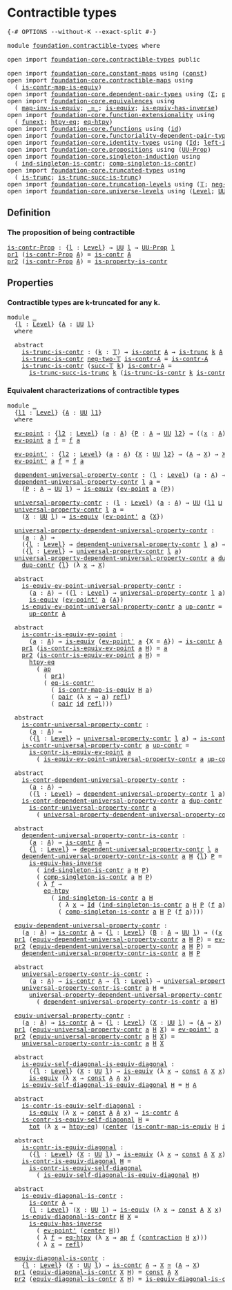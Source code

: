 # Contractible types

<pre class="Agda"><a id="31" class="Symbol">{-#</a> <a id="35" class="Keyword">OPTIONS</a> <a id="43" class="Pragma">--without-K</a> <a id="55" class="Pragma">--exact-split</a> <a id="69" class="Symbol">#-}</a>

<a id="74" class="Keyword">module</a> <a id="81" href="foundation.contractible-types.html" class="Module">foundation.contractible-types</a> <a id="111" class="Keyword">where</a>

<a id="118" class="Keyword">open</a> <a id="123" class="Keyword">import</a> <a id="130" href="foundation-core.contractible-types.html" class="Module">foundation-core.contractible-types</a> <a id="165" class="Keyword">public</a>

<a id="173" class="Keyword">open</a> <a id="178" class="Keyword">import</a> <a id="185" href="foundation-core.constant-maps.html" class="Module">foundation-core.constant-maps</a> <a id="215" class="Keyword">using</a> <a id="221" class="Symbol">(</a><a id="222" href="foundation-core.constant-maps.html#203" class="Function">const</a><a id="227" class="Symbol">)</a>
<a id="229" class="Keyword">open</a> <a id="234" class="Keyword">import</a> <a id="241" href="foundation-core.contractible-maps.html" class="Module">foundation-core.contractible-maps</a> <a id="275" class="Keyword">using</a>
  <a id="283" class="Symbol">(</a> <a id="285" href="foundation-core.contractible-maps.html#3850" class="Function">is-contr-map-is-equiv</a><a id="306" class="Symbol">)</a>
<a id="308" class="Keyword">open</a> <a id="313" class="Keyword">import</a> <a id="320" href="foundation-core.dependent-pair-types.html" class="Module">foundation-core.dependent-pair-types</a> <a id="357" class="Keyword">using</a> <a id="363" class="Symbol">(</a><a id="364" href="foundation-core.dependent-pair-types.html#502" class="Record">Σ</a><a id="365" class="Symbol">;</a> <a id="367" href="foundation-core.dependent-pair-types.html#575" class="InductiveConstructor">pair</a><a id="371" class="Symbol">;</a> <a id="373" href="foundation-core.dependent-pair-types.html#592" class="Field">pr1</a><a id="376" class="Symbol">;</a> <a id="378" href="foundation-core.dependent-pair-types.html#604" class="Field">pr2</a><a id="381" class="Symbol">)</a>
<a id="383" class="Keyword">open</a> <a id="388" class="Keyword">import</a> <a id="395" href="foundation-core.equivalences.html" class="Module">foundation-core.equivalences</a> <a id="424" class="Keyword">using</a>
  <a id="432" class="Symbol">(</a> <a id="434" href="foundation-core.equivalences.html#4173" class="Function">map-inv-is-equiv</a><a id="450" class="Symbol">;</a> <a id="452" href="foundation-core.equivalences.html#1607" class="Function Operator">_≃_</a><a id="455" class="Symbol">;</a> <a id="457" href="foundation-core.equivalences.html#1542" class="Function">is-equiv</a><a id="465" class="Symbol">;</a> <a id="467" href="foundation-core.equivalences.html#2999" class="Function">is-equiv-has-inverse</a><a id="487" class="Symbol">)</a>
<a id="489" class="Keyword">open</a> <a id="494" class="Keyword">import</a> <a id="501" href="foundation-core.function-extensionality.html" class="Module">foundation-core.function-extensionality</a> <a id="541" class="Keyword">using</a>
  <a id="549" class="Symbol">(</a> <a id="551" href="foundation-core.function-extensionality.html#1258" class="Postulate">funext</a><a id="557" class="Symbol">;</a> <a id="559" href="foundation-core.function-extensionality.html#964" class="Function">htpy-eq</a><a id="566" class="Symbol">;</a> <a id="568" href="foundation-core.function-extensionality.html#1464" class="Function">eq-htpy</a><a id="575" class="Symbol">)</a>
<a id="577" class="Keyword">open</a> <a id="582" class="Keyword">import</a> <a id="589" href="foundation-core.functions.html" class="Module">foundation-core.functions</a> <a id="615" class="Keyword">using</a> <a id="621" class="Symbol">(</a><a id="622" href="foundation-core.functions.html#309" class="Function">id</a><a id="624" class="Symbol">)</a>
<a id="626" class="Keyword">open</a> <a id="631" class="Keyword">import</a> <a id="638" href="foundation-core.functoriality-dependent-pair-types.html" class="Module">foundation-core.functoriality-dependent-pair-types</a> <a id="689" class="Keyword">using</a> <a id="695" class="Symbol">(</a><a id="696" href="foundation-core.functoriality-dependent-pair-types.html#1881" class="Function">tot</a><a id="699" class="Symbol">)</a>
<a id="701" class="Keyword">open</a> <a id="706" class="Keyword">import</a> <a id="713" href="foundation-core.identity-types.html" class="Module">foundation-core.identity-types</a> <a id="744" class="Keyword">using</a> <a id="750" class="Symbol">(</a><a id="751" href="foundation-core.identity-types.html#641" class="Datatype">Id</a><a id="753" class="Symbol">;</a> <a id="755" href="foundation-core.identity-types.html#1995" class="Function">left-inv</a><a id="763" class="Symbol">;</a> <a id="765" href="foundation-core.identity-types.html#694" class="InductiveConstructor">refl</a><a id="769" class="Symbol">;</a> <a id="771" href="foundation-core.identity-types.html#2853" class="Function">ap</a><a id="773" class="Symbol">)</a>
<a id="775" class="Keyword">open</a> <a id="780" class="Keyword">import</a> <a id="787" href="foundation-core.propositions.html" class="Module">foundation-core.propositions</a> <a id="816" class="Keyword">using</a> <a id="822" class="Symbol">(</a><a id="823" href="foundation-core.propositions.html#1380" class="Function">UU-Prop</a><a id="830" class="Symbol">)</a>
<a id="832" class="Keyword">open</a> <a id="837" class="Keyword">import</a> <a id="844" href="foundation-core.singleton-induction.html" class="Module">foundation-core.singleton-induction</a> <a id="880" class="Keyword">using</a>
  <a id="888" class="Symbol">(</a> <a id="890" href="foundation-core.singleton-induction.html#1505" class="Function">ind-singleton-is-contr</a><a id="912" class="Symbol">;</a> <a id="914" href="foundation-core.singleton-induction.html#1760" class="Function">comp-singleton-is-contr</a><a id="937" class="Symbol">)</a>
<a id="939" class="Keyword">open</a> <a id="944" class="Keyword">import</a> <a id="951" href="foundation-core.truncated-types.html" class="Module">foundation-core.truncated-types</a> <a id="983" class="Keyword">using</a>
  <a id="991" class="Symbol">(</a> <a id="993" href="foundation-core.truncated-types.html#1727" class="Function">is-trunc</a><a id="1001" class="Symbol">;</a> <a id="1003" href="foundation-core.truncated-types.html#2375" class="Function">is-trunc-succ-is-trunc</a><a id="1025" class="Symbol">)</a>
<a id="1027" class="Keyword">open</a> <a id="1032" class="Keyword">import</a> <a id="1039" href="foundation-core.truncation-levels.html" class="Module">foundation-core.truncation-levels</a> <a id="1073" class="Keyword">using</a> <a id="1079" class="Symbol">(</a><a id="1080" href="foundation-core.truncation-levels.html#382" class="Datatype">𝕋</a><a id="1081" class="Symbol">;</a> <a id="1083" href="foundation-core.truncation-levels.html#403" class="InductiveConstructor">neg-two-𝕋</a><a id="1092" class="Symbol">;</a> <a id="1094" href="foundation-core.truncation-levels.html#419" class="InductiveConstructor">succ-𝕋</a><a id="1100" class="Symbol">)</a>
<a id="1102" class="Keyword">open</a> <a id="1107" class="Keyword">import</a> <a id="1114" href="foundation-core.universe-levels.html" class="Module">foundation-core.universe-levels</a> <a id="1146" class="Keyword">using</a> <a id="1152" class="Symbol">(</a><a id="1153" href="Agda.Primitive.html#597" class="Postulate">Level</a><a id="1158" class="Symbol">;</a> <a id="1160" href="foundation-core.universe-levels.html#222" class="Primitive">UU</a><a id="1162" class="Symbol">;</a> <a id="1164" href="Agda.Primitive.html#810" class="Primitive Operator">_⊔_</a><a id="1167" class="Symbol">;</a> <a id="1169" href="Agda.Primitive.html#780" class="Primitive">lsuc</a><a id="1173" class="Symbol">)</a>
</pre>
## Definition

### The proposition of being contractible

<pre class="Agda"><a id="is-contr-Prop"></a><a id="1246" href="foundation.contractible-types.html#1246" class="Function">is-contr-Prop</a> <a id="1260" class="Symbol">:</a> <a id="1262" class="Symbol">{</a><a id="1263" href="foundation.contractible-types.html#1263" class="Bound">l</a> <a id="1265" class="Symbol">:</a> <a id="1267" href="Agda.Primitive.html#597" class="Postulate">Level</a><a id="1272" class="Symbol">}</a> <a id="1274" class="Symbol">→</a> <a id="1276" href="foundation-core.universe-levels.html#222" class="Primitive">UU</a> <a id="1279" href="foundation.contractible-types.html#1263" class="Bound">l</a> <a id="1281" class="Symbol">→</a> <a id="1283" href="foundation-core.propositions.html#1380" class="Function">UU-Prop</a> <a id="1291" href="foundation.contractible-types.html#1263" class="Bound">l</a>
<a id="1293" href="foundation-core.dependent-pair-types.html#592" class="Field">pr1</a> <a id="1297" class="Symbol">(</a><a id="1298" href="foundation.contractible-types.html#1246" class="Function">is-contr-Prop</a> <a id="1312" href="foundation.contractible-types.html#1312" class="Bound">A</a><a id="1313" class="Symbol">)</a> <a id="1315" class="Symbol">=</a> <a id="1317" href="foundation-core.contractible-types.html#992" class="Function">is-contr</a> <a id="1326" href="foundation.contractible-types.html#1312" class="Bound">A</a>
<a id="1328" href="foundation-core.dependent-pair-types.html#604" class="Field">pr2</a> <a id="1332" class="Symbol">(</a><a id="1333" href="foundation.contractible-types.html#1246" class="Function">is-contr-Prop</a> <a id="1347" href="foundation.contractible-types.html#1347" class="Bound">A</a><a id="1348" class="Symbol">)</a> <a id="1350" class="Symbol">=</a> <a id="1352" href="foundation-core.contractible-types.html#8202" class="Function">is-property-is-contr</a>
</pre>
## Properties

### Contractible types are k-truncated for any k.

<pre class="Agda"><a id="1452" class="Keyword">module</a> <a id="1459" href="foundation.contractible-types.html#1459" class="Module">_</a>
  <a id="1463" class="Symbol">{</a><a id="1464" href="foundation.contractible-types.html#1464" class="Bound">l</a> <a id="1466" class="Symbol">:</a> <a id="1468" href="Agda.Primitive.html#597" class="Postulate">Level</a><a id="1473" class="Symbol">}</a> <a id="1475" class="Symbol">{</a><a id="1476" href="foundation.contractible-types.html#1476" class="Bound">A</a> <a id="1478" class="Symbol">:</a> <a id="1480" href="foundation-core.universe-levels.html#222" class="Primitive">UU</a> <a id="1483" href="foundation.contractible-types.html#1464" class="Bound">l</a><a id="1484" class="Symbol">}</a>
  <a id="1488" class="Keyword">where</a>
  
  <a id="1499" class="Keyword">abstract</a>
    <a id="1512" href="foundation.contractible-types.html#1512" class="Function">is-trunc-is-contr</a> <a id="1530" class="Symbol">:</a> <a id="1532" class="Symbol">(</a><a id="1533" href="foundation.contractible-types.html#1533" class="Bound">k</a> <a id="1535" class="Symbol">:</a> <a id="1537" href="foundation-core.truncation-levels.html#382" class="Datatype">𝕋</a><a id="1538" class="Symbol">)</a> <a id="1540" class="Symbol">→</a> <a id="1542" href="foundation-core.contractible-types.html#992" class="Function">is-contr</a> <a id="1551" href="foundation.contractible-types.html#1476" class="Bound">A</a> <a id="1553" class="Symbol">→</a> <a id="1555" href="foundation-core.truncated-types.html#1727" class="Function">is-trunc</a> <a id="1564" href="foundation.contractible-types.html#1533" class="Bound">k</a> <a id="1566" href="foundation.contractible-types.html#1476" class="Bound">A</a>
    <a id="1572" href="foundation.contractible-types.html#1512" class="Function">is-trunc-is-contr</a> <a id="1590" href="foundation-core.truncation-levels.html#403" class="InductiveConstructor">neg-two-𝕋</a> <a id="1600" href="foundation.contractible-types.html#1600" class="Bound">is-contr-A</a> <a id="1611" class="Symbol">=</a> <a id="1613" href="foundation.contractible-types.html#1600" class="Bound">is-contr-A</a>
    <a id="1628" href="foundation.contractible-types.html#1512" class="Function">is-trunc-is-contr</a> <a id="1646" class="Symbol">(</a><a id="1647" href="foundation-core.truncation-levels.html#419" class="InductiveConstructor">succ-𝕋</a> <a id="1654" href="foundation.contractible-types.html#1654" class="Bound">k</a><a id="1655" class="Symbol">)</a> <a id="1657" href="foundation.contractible-types.html#1657" class="Bound">is-contr-A</a> <a id="1668" class="Symbol">=</a>
      <a id="1676" href="foundation-core.truncated-types.html#2375" class="Function">is-trunc-succ-is-trunc</a> <a id="1699" href="foundation.contractible-types.html#1654" class="Bound">k</a> <a id="1701" class="Symbol">(</a><a id="1702" href="foundation.contractible-types.html#1512" class="Function">is-trunc-is-contr</a> <a id="1720" href="foundation.contractible-types.html#1654" class="Bound">k</a> <a id="1722" href="foundation.contractible-types.html#1657" class="Bound">is-contr-A</a><a id="1732" class="Symbol">)</a>
</pre>
### Equivalent characterizations of contractible types

<pre class="Agda"><a id="1803" class="Keyword">module</a> <a id="1810" href="foundation.contractible-types.html#1810" class="Module">_</a>
  <a id="1814" class="Symbol">{</a><a id="1815" href="foundation.contractible-types.html#1815" class="Bound">l1</a> <a id="1818" class="Symbol">:</a> <a id="1820" href="Agda.Primitive.html#597" class="Postulate">Level</a><a id="1825" class="Symbol">}</a> <a id="1827" class="Symbol">{</a><a id="1828" href="foundation.contractible-types.html#1828" class="Bound">A</a> <a id="1830" class="Symbol">:</a> <a id="1832" href="foundation-core.universe-levels.html#222" class="Primitive">UU</a> <a id="1835" href="foundation.contractible-types.html#1815" class="Bound">l1</a><a id="1837" class="Symbol">}</a>
  <a id="1841" class="Keyword">where</a>

  <a id="1850" href="foundation.contractible-types.html#1850" class="Function">ev-point</a> <a id="1859" class="Symbol">:</a> <a id="1861" class="Symbol">{</a><a id="1862" href="foundation.contractible-types.html#1862" class="Bound">l2</a> <a id="1865" class="Symbol">:</a> <a id="1867" href="Agda.Primitive.html#597" class="Postulate">Level</a><a id="1872" class="Symbol">}</a> <a id="1874" class="Symbol">(</a><a id="1875" href="foundation.contractible-types.html#1875" class="Bound">a</a> <a id="1877" class="Symbol">:</a> <a id="1879" href="foundation.contractible-types.html#1828" class="Bound">A</a><a id="1880" class="Symbol">)</a> <a id="1882" class="Symbol">{</a><a id="1883" href="foundation.contractible-types.html#1883" class="Bound">P</a> <a id="1885" class="Symbol">:</a> <a id="1887" href="foundation.contractible-types.html#1828" class="Bound">A</a> <a id="1889" class="Symbol">→</a> <a id="1891" href="foundation-core.universe-levels.html#222" class="Primitive">UU</a> <a id="1894" href="foundation.contractible-types.html#1862" class="Bound">l2</a><a id="1896" class="Symbol">}</a> <a id="1898" class="Symbol">→</a> <a id="1900" class="Symbol">((</a><a id="1902" href="foundation.contractible-types.html#1902" class="Bound">x</a> <a id="1904" class="Symbol">:</a> <a id="1906" href="foundation.contractible-types.html#1828" class="Bound">A</a><a id="1907" class="Symbol">)</a> <a id="1909" class="Symbol">→</a> <a id="1911" href="foundation.contractible-types.html#1883" class="Bound">P</a> <a id="1913" href="foundation.contractible-types.html#1902" class="Bound">x</a><a id="1914" class="Symbol">)</a> <a id="1916" class="Symbol">→</a> <a id="1918" href="foundation.contractible-types.html#1883" class="Bound">P</a> <a id="1920" href="foundation.contractible-types.html#1875" class="Bound">a</a>
  <a id="1924" href="foundation.contractible-types.html#1850" class="Function">ev-point</a> <a id="1933" href="foundation.contractible-types.html#1933" class="Bound">a</a> <a id="1935" href="foundation.contractible-types.html#1935" class="Bound">f</a> <a id="1937" class="Symbol">=</a> <a id="1939" href="foundation.contractible-types.html#1935" class="Bound">f</a> <a id="1941" href="foundation.contractible-types.html#1933" class="Bound">a</a>

  <a id="1946" href="foundation.contractible-types.html#1946" class="Function">ev-point&#39;</a> <a id="1956" class="Symbol">:</a> <a id="1958" class="Symbol">{</a><a id="1959" href="foundation.contractible-types.html#1959" class="Bound">l2</a> <a id="1962" class="Symbol">:</a> <a id="1964" href="Agda.Primitive.html#597" class="Postulate">Level</a><a id="1969" class="Symbol">}</a> <a id="1971" class="Symbol">(</a><a id="1972" href="foundation.contractible-types.html#1972" class="Bound">a</a> <a id="1974" class="Symbol">:</a> <a id="1976" href="foundation.contractible-types.html#1828" class="Bound">A</a><a id="1977" class="Symbol">)</a> <a id="1979" class="Symbol">{</a><a id="1980" href="foundation.contractible-types.html#1980" class="Bound">X</a> <a id="1982" class="Symbol">:</a> <a id="1984" href="foundation-core.universe-levels.html#222" class="Primitive">UU</a> <a id="1987" href="foundation.contractible-types.html#1959" class="Bound">l2</a><a id="1989" class="Symbol">}</a> <a id="1991" class="Symbol">→</a> <a id="1993" class="Symbol">(</a><a id="1994" href="foundation.contractible-types.html#1828" class="Bound">A</a> <a id="1996" class="Symbol">→</a> <a id="1998" href="foundation.contractible-types.html#1980" class="Bound">X</a><a id="1999" class="Symbol">)</a> <a id="2001" class="Symbol">→</a> <a id="2003" href="foundation.contractible-types.html#1980" class="Bound">X</a>
  <a id="2007" href="foundation.contractible-types.html#1946" class="Function">ev-point&#39;</a> <a id="2017" href="foundation.contractible-types.html#2017" class="Bound">a</a> <a id="2019" href="foundation.contractible-types.html#2019" class="Bound">f</a> <a id="2021" class="Symbol">=</a> <a id="2023" href="foundation.contractible-types.html#2019" class="Bound">f</a> <a id="2025" href="foundation.contractible-types.html#2017" class="Bound">a</a>

  <a id="2030" href="foundation.contractible-types.html#2030" class="Function">dependent-universal-property-contr</a> <a id="2065" class="Symbol">:</a> <a id="2067" class="Symbol">(</a><a id="2068" href="foundation.contractible-types.html#2068" class="Bound">l</a> <a id="2070" class="Symbol">:</a> <a id="2072" href="Agda.Primitive.html#597" class="Postulate">Level</a><a id="2077" class="Symbol">)</a> <a id="2079" class="Symbol">(</a><a id="2080" href="foundation.contractible-types.html#2080" class="Bound">a</a> <a id="2082" class="Symbol">:</a> <a id="2084" href="foundation.contractible-types.html#1828" class="Bound">A</a><a id="2085" class="Symbol">)</a> <a id="2087" class="Symbol">→</a> <a id="2089" href="foundation-core.universe-levels.html#222" class="Primitive">UU</a> <a id="2092" class="Symbol">(</a><a id="2093" href="foundation.contractible-types.html#1815" class="Bound">l1</a> <a id="2096" href="Agda.Primitive.html#810" class="Primitive Operator">⊔</a> <a id="2098" href="Agda.Primitive.html#780" class="Primitive">lsuc</a> <a id="2103" href="foundation.contractible-types.html#2068" class="Bound">l</a><a id="2104" class="Symbol">)</a>
  <a id="2108" href="foundation.contractible-types.html#2030" class="Function">dependent-universal-property-contr</a> <a id="2143" href="foundation.contractible-types.html#2143" class="Bound">l</a> <a id="2145" href="foundation.contractible-types.html#2145" class="Bound">a</a> <a id="2147" class="Symbol">=</a>
    <a id="2153" class="Symbol">(</a><a id="2154" href="foundation.contractible-types.html#2154" class="Bound">P</a> <a id="2156" class="Symbol">:</a> <a id="2158" href="foundation.contractible-types.html#1828" class="Bound">A</a> <a id="2160" class="Symbol">→</a> <a id="2162" href="foundation-core.universe-levels.html#222" class="Primitive">UU</a> <a id="2165" href="foundation.contractible-types.html#2143" class="Bound">l</a><a id="2166" class="Symbol">)</a> <a id="2168" class="Symbol">→</a> <a id="2170" href="foundation-core.equivalences.html#1542" class="Function">is-equiv</a> <a id="2179" class="Symbol">(</a><a id="2180" href="foundation.contractible-types.html#1850" class="Function">ev-point</a> <a id="2189" href="foundation.contractible-types.html#2145" class="Bound">a</a> <a id="2191" class="Symbol">{</a><a id="2192" href="foundation.contractible-types.html#2154" class="Bound">P</a><a id="2193" class="Symbol">})</a>

  <a id="2199" href="foundation.contractible-types.html#2199" class="Function">universal-property-contr</a> <a id="2224" class="Symbol">:</a> <a id="2226" class="Symbol">(</a><a id="2227" href="foundation.contractible-types.html#2227" class="Bound">l</a> <a id="2229" class="Symbol">:</a> <a id="2231" href="Agda.Primitive.html#597" class="Postulate">Level</a><a id="2236" class="Symbol">)</a> <a id="2238" class="Symbol">(</a><a id="2239" href="foundation.contractible-types.html#2239" class="Bound">a</a> <a id="2241" class="Symbol">:</a> <a id="2243" href="foundation.contractible-types.html#1828" class="Bound">A</a><a id="2244" class="Symbol">)</a> <a id="2246" class="Symbol">→</a> <a id="2248" href="foundation-core.universe-levels.html#222" class="Primitive">UU</a> <a id="2251" class="Symbol">(</a><a id="2252" href="foundation.contractible-types.html#1815" class="Bound">l1</a> <a id="2255" href="Agda.Primitive.html#810" class="Primitive Operator">⊔</a> <a id="2257" href="Agda.Primitive.html#780" class="Primitive">lsuc</a> <a id="2262" href="foundation.contractible-types.html#2227" class="Bound">l</a><a id="2263" class="Symbol">)</a>
  <a id="2267" href="foundation.contractible-types.html#2199" class="Function">universal-property-contr</a> <a id="2292" href="foundation.contractible-types.html#2292" class="Bound">l</a> <a id="2294" href="foundation.contractible-types.html#2294" class="Bound">a</a> <a id="2296" class="Symbol">=</a>
    <a id="2302" class="Symbol">(</a><a id="2303" href="foundation.contractible-types.html#2303" class="Bound">X</a> <a id="2305" class="Symbol">:</a> <a id="2307" href="foundation-core.universe-levels.html#222" class="Primitive">UU</a> <a id="2310" href="foundation.contractible-types.html#2292" class="Bound">l</a><a id="2311" class="Symbol">)</a> <a id="2313" class="Symbol">→</a> <a id="2315" href="foundation-core.equivalences.html#1542" class="Function">is-equiv</a> <a id="2324" class="Symbol">(</a><a id="2325" href="foundation.contractible-types.html#1946" class="Function">ev-point&#39;</a> <a id="2335" href="foundation.contractible-types.html#2294" class="Bound">a</a> <a id="2337" class="Symbol">{</a><a id="2338" href="foundation.contractible-types.html#2303" class="Bound">X</a><a id="2339" class="Symbol">})</a>

  <a id="2345" href="foundation.contractible-types.html#2345" class="Function">universal-property-dependent-universal-property-contr</a> <a id="2399" class="Symbol">:</a>
    <a id="2405" class="Symbol">(</a><a id="2406" href="foundation.contractible-types.html#2406" class="Bound">a</a> <a id="2408" class="Symbol">:</a> <a id="2410" href="foundation.contractible-types.html#1828" class="Bound">A</a><a id="2411" class="Symbol">)</a> <a id="2413" class="Symbol">→</a>
    <a id="2419" class="Symbol">({</a><a id="2421" href="foundation.contractible-types.html#2421" class="Bound">l</a> <a id="2423" class="Symbol">:</a> <a id="2425" href="Agda.Primitive.html#597" class="Postulate">Level</a><a id="2430" class="Symbol">}</a> <a id="2432" class="Symbol">→</a> <a id="2434" href="foundation.contractible-types.html#2030" class="Function">dependent-universal-property-contr</a> <a id="2469" href="foundation.contractible-types.html#2421" class="Bound">l</a> <a id="2471" href="foundation.contractible-types.html#2406" class="Bound">a</a><a id="2472" class="Symbol">)</a> <a id="2474" class="Symbol">→</a>
    <a id="2480" class="Symbol">({</a><a id="2482" href="foundation.contractible-types.html#2482" class="Bound">l</a> <a id="2484" class="Symbol">:</a> <a id="2486" href="Agda.Primitive.html#597" class="Postulate">Level</a><a id="2491" class="Symbol">}</a> <a id="2493" class="Symbol">→</a> <a id="2495" href="foundation.contractible-types.html#2199" class="Function">universal-property-contr</a> <a id="2520" href="foundation.contractible-types.html#2482" class="Bound">l</a> <a id="2522" href="foundation.contractible-types.html#2406" class="Bound">a</a><a id="2523" class="Symbol">)</a>
  <a id="2527" href="foundation.contractible-types.html#2345" class="Function">universal-property-dependent-universal-property-contr</a> <a id="2581" href="foundation.contractible-types.html#2581" class="Bound">a</a> <a id="2583" href="foundation.contractible-types.html#2583" class="Bound">dup-contr</a> <a id="2593" class="Symbol">{</a><a id="2594" href="foundation.contractible-types.html#2594" class="Bound">l</a><a id="2595" class="Symbol">}</a> <a id="2597" href="foundation.contractible-types.html#2597" class="Bound">X</a> <a id="2599" class="Symbol">=</a>
    <a id="2605" href="foundation.contractible-types.html#2583" class="Bound">dup-contr</a> <a id="2615" class="Symbol">{</a><a id="2616" href="foundation.contractible-types.html#2594" class="Bound">l</a><a id="2617" class="Symbol">}</a> <a id="2619" class="Symbol">(λ</a> <a id="2622" href="foundation.contractible-types.html#2622" class="Bound">x</a> <a id="2624" class="Symbol">→</a> <a id="2626" href="foundation.contractible-types.html#2597" class="Bound">X</a><a id="2627" class="Symbol">)</a>

  <a id="2632" class="Keyword">abstract</a>
    <a id="2645" href="foundation.contractible-types.html#2645" class="Function">is-equiv-ev-point-universal-property-contr</a> <a id="2688" class="Symbol">:</a>
      <a id="2696" class="Symbol">(</a><a id="2697" href="foundation.contractible-types.html#2697" class="Bound">a</a> <a id="2699" class="Symbol">:</a> <a id="2701" href="foundation.contractible-types.html#1828" class="Bound">A</a><a id="2702" class="Symbol">)</a> <a id="2704" class="Symbol">→</a> <a id="2706" class="Symbol">({</a><a id="2708" href="foundation.contractible-types.html#2708" class="Bound">l</a> <a id="2710" class="Symbol">:</a> <a id="2712" href="Agda.Primitive.html#597" class="Postulate">Level</a><a id="2717" class="Symbol">}</a> <a id="2719" class="Symbol">→</a> <a id="2721" href="foundation.contractible-types.html#2199" class="Function">universal-property-contr</a> <a id="2746" href="foundation.contractible-types.html#2708" class="Bound">l</a> <a id="2748" href="foundation.contractible-types.html#2697" class="Bound">a</a><a id="2749" class="Symbol">)</a> <a id="2751" class="Symbol">→</a>
      <a id="2759" href="foundation-core.equivalences.html#1542" class="Function">is-equiv</a> <a id="2768" class="Symbol">(</a><a id="2769" href="foundation.contractible-types.html#1946" class="Function">ev-point&#39;</a> <a id="2779" href="foundation.contractible-types.html#2697" class="Bound">a</a> <a id="2781" class="Symbol">{</a><a id="2782" href="foundation.contractible-types.html#1828" class="Bound">A</a><a id="2783" class="Symbol">})</a>
    <a id="2790" href="foundation.contractible-types.html#2645" class="Function">is-equiv-ev-point-universal-property-contr</a> <a id="2833" href="foundation.contractible-types.html#2833" class="Bound">a</a> <a id="2835" href="foundation.contractible-types.html#2835" class="Bound">up-contr</a> <a id="2844" class="Symbol">=</a>
      <a id="2852" href="foundation.contractible-types.html#2835" class="Bound">up-contr</a> <a id="2861" href="foundation.contractible-types.html#1828" class="Bound">A</a>

  <a id="2866" class="Keyword">abstract</a>
    <a id="2879" href="foundation.contractible-types.html#2879" class="Function">is-contr-is-equiv-ev-point</a> <a id="2906" class="Symbol">:</a>
      <a id="2914" class="Symbol">(</a><a id="2915" href="foundation.contractible-types.html#2915" class="Bound">a</a> <a id="2917" class="Symbol">:</a> <a id="2919" href="foundation.contractible-types.html#1828" class="Bound">A</a><a id="2920" class="Symbol">)</a> <a id="2922" class="Symbol">→</a> <a id="2924" href="foundation-core.equivalences.html#1542" class="Function">is-equiv</a> <a id="2933" class="Symbol">(</a><a id="2934" href="foundation.contractible-types.html#1946" class="Function">ev-point&#39;</a> <a id="2944" href="foundation.contractible-types.html#2915" class="Bound">a</a> <a id="2946" class="Symbol">{</a><a id="2947" class="Argument">X</a> <a id="2949" class="Symbol">=</a> <a id="2951" href="foundation.contractible-types.html#1828" class="Bound">A</a><a id="2952" class="Symbol">})</a> <a id="2955" class="Symbol">→</a> <a id="2957" href="foundation-core.contractible-types.html#992" class="Function">is-contr</a> <a id="2966" href="foundation.contractible-types.html#1828" class="Bound">A</a>
    <a id="2972" href="foundation-core.dependent-pair-types.html#592" class="Field">pr1</a> <a id="2976" class="Symbol">(</a><a id="2977" href="foundation.contractible-types.html#2879" class="Function">is-contr-is-equiv-ev-point</a> <a id="3004" href="foundation.contractible-types.html#3004" class="Bound">a</a> <a id="3006" href="foundation.contractible-types.html#3006" class="Bound">H</a><a id="3007" class="Symbol">)</a> <a id="3009" class="Symbol">=</a> <a id="3011" href="foundation.contractible-types.html#3004" class="Bound">a</a>
    <a id="3017" href="foundation-core.dependent-pair-types.html#604" class="Field">pr2</a> <a id="3021" class="Symbol">(</a><a id="3022" href="foundation.contractible-types.html#2879" class="Function">is-contr-is-equiv-ev-point</a> <a id="3049" href="foundation.contractible-types.html#3049" class="Bound">a</a> <a id="3051" href="foundation.contractible-types.html#3051" class="Bound">H</a><a id="3052" class="Symbol">)</a> <a id="3054" class="Symbol">=</a>
      <a id="3062" href="foundation-core.function-extensionality.html#964" class="Function">htpy-eq</a>
        <a id="3078" class="Symbol">(</a> <a id="3080" href="foundation-core.identity-types.html#2853" class="Function">ap</a>
          <a id="3093" class="Symbol">(</a> <a id="3095" href="foundation-core.dependent-pair-types.html#592" class="Field">pr1</a><a id="3098" class="Symbol">)</a>
          <a id="3110" class="Symbol">(</a> <a id="3112" href="foundation-core.contractible-types.html#1174" class="Function">eq-is-contr&#39;</a>
            <a id="3137" class="Symbol">(</a> <a id="3139" href="foundation-core.contractible-maps.html#3850" class="Function">is-contr-map-is-equiv</a> <a id="3161" href="foundation.contractible-types.html#3051" class="Bound">H</a> <a id="3163" href="foundation.contractible-types.html#3049" class="Bound">a</a><a id="3164" class="Symbol">)</a>
            <a id="3178" class="Symbol">(</a> <a id="3180" href="foundation-core.dependent-pair-types.html#575" class="InductiveConstructor">pair</a> <a id="3185" class="Symbol">(λ</a> <a id="3188" href="foundation.contractible-types.html#3188" class="Bound">x</a> <a id="3190" class="Symbol">→</a> <a id="3192" href="foundation.contractible-types.html#3049" class="Bound">a</a><a id="3193" class="Symbol">)</a> <a id="3195" href="foundation-core.identity-types.html#694" class="InductiveConstructor">refl</a><a id="3199" class="Symbol">)</a>
            <a id="3213" class="Symbol">(</a> <a id="3215" href="foundation-core.dependent-pair-types.html#575" class="InductiveConstructor">pair</a> <a id="3220" href="foundation-core.functions.html#309" class="Function">id</a> <a id="3223" href="foundation-core.identity-types.html#694" class="InductiveConstructor">refl</a><a id="3227" class="Symbol">)))</a>

  <a id="3234" class="Keyword">abstract</a>
    <a id="3247" href="foundation.contractible-types.html#3247" class="Function">is-contr-universal-property-contr</a> <a id="3281" class="Symbol">:</a>
      <a id="3289" class="Symbol">(</a><a id="3290" href="foundation.contractible-types.html#3290" class="Bound">a</a> <a id="3292" class="Symbol">:</a> <a id="3294" href="foundation.contractible-types.html#1828" class="Bound">A</a><a id="3295" class="Symbol">)</a> <a id="3297" class="Symbol">→</a>
      <a id="3305" class="Symbol">({</a><a id="3307" href="foundation.contractible-types.html#3307" class="Bound">l</a> <a id="3309" class="Symbol">:</a> <a id="3311" href="Agda.Primitive.html#597" class="Postulate">Level</a><a id="3316" class="Symbol">}</a> <a id="3318" class="Symbol">→</a> <a id="3320" href="foundation.contractible-types.html#2199" class="Function">universal-property-contr</a> <a id="3345" href="foundation.contractible-types.html#3307" class="Bound">l</a> <a id="3347" href="foundation.contractible-types.html#3290" class="Bound">a</a><a id="3348" class="Symbol">)</a> <a id="3350" class="Symbol">→</a> <a id="3352" href="foundation-core.contractible-types.html#992" class="Function">is-contr</a> <a id="3361" href="foundation.contractible-types.html#1828" class="Bound">A</a>
    <a id="3367" href="foundation.contractible-types.html#3247" class="Function">is-contr-universal-property-contr</a> <a id="3401" href="foundation.contractible-types.html#3401" class="Bound">a</a> <a id="3403" href="foundation.contractible-types.html#3403" class="Bound">up-contr</a> <a id="3412" class="Symbol">=</a>
      <a id="3420" href="foundation.contractible-types.html#2879" class="Function">is-contr-is-equiv-ev-point</a> <a id="3447" href="foundation.contractible-types.html#3401" class="Bound">a</a>
        <a id="3457" class="Symbol">(</a> <a id="3459" href="foundation.contractible-types.html#2645" class="Function">is-equiv-ev-point-universal-property-contr</a> <a id="3502" href="foundation.contractible-types.html#3401" class="Bound">a</a> <a id="3504" href="foundation.contractible-types.html#3403" class="Bound">up-contr</a><a id="3512" class="Symbol">)</a>

  <a id="3517" class="Keyword">abstract</a>
    <a id="3530" href="foundation.contractible-types.html#3530" class="Function">is-contr-dependent-universal-property-contr</a> <a id="3574" class="Symbol">:</a>
      <a id="3582" class="Symbol">(</a><a id="3583" href="foundation.contractible-types.html#3583" class="Bound">a</a> <a id="3585" class="Symbol">:</a> <a id="3587" href="foundation.contractible-types.html#1828" class="Bound">A</a><a id="3588" class="Symbol">)</a> <a id="3590" class="Symbol">→</a>
      <a id="3598" class="Symbol">({</a><a id="3600" href="foundation.contractible-types.html#3600" class="Bound">l</a> <a id="3602" class="Symbol">:</a> <a id="3604" href="Agda.Primitive.html#597" class="Postulate">Level</a><a id="3609" class="Symbol">}</a> <a id="3611" class="Symbol">→</a> <a id="3613" href="foundation.contractible-types.html#2030" class="Function">dependent-universal-property-contr</a> <a id="3648" href="foundation.contractible-types.html#3600" class="Bound">l</a> <a id="3650" href="foundation.contractible-types.html#3583" class="Bound">a</a><a id="3651" class="Symbol">)</a> <a id="3653" class="Symbol">→</a> <a id="3655" href="foundation-core.contractible-types.html#992" class="Function">is-contr</a> <a id="3664" href="foundation.contractible-types.html#1828" class="Bound">A</a>
    <a id="3670" href="foundation.contractible-types.html#3530" class="Function">is-contr-dependent-universal-property-contr</a> <a id="3714" href="foundation.contractible-types.html#3714" class="Bound">a</a> <a id="3716" href="foundation.contractible-types.html#3716" class="Bound">dup-contr</a> <a id="3726" class="Symbol">=</a>
      <a id="3734" href="foundation.contractible-types.html#3247" class="Function">is-contr-universal-property-contr</a> <a id="3768" href="foundation.contractible-types.html#3714" class="Bound">a</a>
        <a id="3778" class="Symbol">(</a> <a id="3780" href="foundation.contractible-types.html#2345" class="Function">universal-property-dependent-universal-property-contr</a> <a id="3834" href="foundation.contractible-types.html#3714" class="Bound">a</a> <a id="3836" href="foundation.contractible-types.html#3716" class="Bound">dup-contr</a><a id="3845" class="Symbol">)</a>

  <a id="3850" class="Keyword">abstract</a>
    <a id="3863" href="foundation.contractible-types.html#3863" class="Function">dependent-universal-property-contr-is-contr</a> <a id="3907" class="Symbol">:</a>
      <a id="3915" class="Symbol">(</a><a id="3916" href="foundation.contractible-types.html#3916" class="Bound">a</a> <a id="3918" class="Symbol">:</a> <a id="3920" href="foundation.contractible-types.html#1828" class="Bound">A</a><a id="3921" class="Symbol">)</a> <a id="3923" class="Symbol">→</a> <a id="3925" href="foundation-core.contractible-types.html#992" class="Function">is-contr</a> <a id="3934" href="foundation.contractible-types.html#1828" class="Bound">A</a> <a id="3936" class="Symbol">→</a>
      <a id="3944" class="Symbol">{</a><a id="3945" href="foundation.contractible-types.html#3945" class="Bound">l</a> <a id="3947" class="Symbol">:</a> <a id="3949" href="Agda.Primitive.html#597" class="Postulate">Level</a><a id="3954" class="Symbol">}</a> <a id="3956" class="Symbol">→</a> <a id="3958" href="foundation.contractible-types.html#2030" class="Function">dependent-universal-property-contr</a> <a id="3993" href="foundation.contractible-types.html#3945" class="Bound">l</a> <a id="3995" href="foundation.contractible-types.html#3916" class="Bound">a</a>
    <a id="4001" href="foundation.contractible-types.html#3863" class="Function">dependent-universal-property-contr-is-contr</a> <a id="4045" href="foundation.contractible-types.html#4045" class="Bound">a</a> <a id="4047" href="foundation.contractible-types.html#4047" class="Bound">H</a> <a id="4049" class="Symbol">{</a><a id="4050" href="foundation.contractible-types.html#4050" class="Bound">l</a><a id="4051" class="Symbol">}</a> <a id="4053" href="foundation.contractible-types.html#4053" class="Bound">P</a> <a id="4055" class="Symbol">=</a>
      <a id="4063" href="foundation-core.equivalences.html#2999" class="Function">is-equiv-has-inverse</a>
        <a id="4092" class="Symbol">(</a> <a id="4094" href="foundation-core.singleton-induction.html#1505" class="Function">ind-singleton-is-contr</a> <a id="4117" href="foundation.contractible-types.html#4045" class="Bound">a</a> <a id="4119" href="foundation.contractible-types.html#4047" class="Bound">H</a> <a id="4121" href="foundation.contractible-types.html#4053" class="Bound">P</a><a id="4122" class="Symbol">)</a>
        <a id="4132" class="Symbol">(</a> <a id="4134" href="foundation-core.singleton-induction.html#1760" class="Function">comp-singleton-is-contr</a> <a id="4158" href="foundation.contractible-types.html#4045" class="Bound">a</a> <a id="4160" href="foundation.contractible-types.html#4047" class="Bound">H</a> <a id="4162" href="foundation.contractible-types.html#4053" class="Bound">P</a><a id="4163" class="Symbol">)</a>
        <a id="4173" class="Symbol">(</a> <a id="4175" class="Symbol">λ</a> <a id="4177" href="foundation.contractible-types.html#4177" class="Bound">f</a> <a id="4179" class="Symbol">→</a>
          <a id="4191" href="foundation-core.function-extensionality.html#1464" class="Function">eq-htpy</a>
            <a id="4211" class="Symbol">(</a> <a id="4213" href="foundation-core.singleton-induction.html#1505" class="Function">ind-singleton-is-contr</a> <a id="4236" href="foundation.contractible-types.html#4045" class="Bound">a</a> <a id="4238" href="foundation.contractible-types.html#4047" class="Bound">H</a>
              <a id="4254" class="Symbol">(</a> <a id="4256" class="Symbol">λ</a> <a id="4258" href="foundation.contractible-types.html#4258" class="Bound">x</a> <a id="4260" class="Symbol">→</a> <a id="4262" href="foundation-core.identity-types.html#641" class="Datatype">Id</a> <a id="4265" class="Symbol">(</a><a id="4266" href="foundation-core.singleton-induction.html#1505" class="Function">ind-singleton-is-contr</a> <a id="4289" href="foundation.contractible-types.html#4045" class="Bound">a</a> <a id="4291" href="foundation.contractible-types.html#4047" class="Bound">H</a> <a id="4293" href="foundation.contractible-types.html#4053" class="Bound">P</a> <a id="4295" class="Symbol">(</a><a id="4296" href="foundation.contractible-types.html#4177" class="Bound">f</a> <a id="4298" href="foundation.contractible-types.html#4045" class="Bound">a</a><a id="4299" class="Symbol">)</a> <a id="4301" href="foundation.contractible-types.html#4258" class="Bound">x</a><a id="4302" class="Symbol">)</a> <a id="4304" class="Symbol">(</a><a id="4305" href="foundation.contractible-types.html#4177" class="Bound">f</a> <a id="4307" href="foundation.contractible-types.html#4258" class="Bound">x</a><a id="4308" class="Symbol">))</a>
              <a id="4325" class="Symbol">(</a> <a id="4327" href="foundation-core.singleton-induction.html#1760" class="Function">comp-singleton-is-contr</a> <a id="4351" href="foundation.contractible-types.html#4045" class="Bound">a</a> <a id="4353" href="foundation.contractible-types.html#4047" class="Bound">H</a> <a id="4355" href="foundation.contractible-types.html#4053" class="Bound">P</a> <a id="4357" class="Symbol">(</a><a id="4358" href="foundation.contractible-types.html#4177" class="Bound">f</a> <a id="4360" href="foundation.contractible-types.html#4045" class="Bound">a</a><a id="4361" class="Symbol">))))</a>

  <a id="4369" href="foundation.contractible-types.html#4369" class="Function">equiv-dependent-universal-property-contr</a> <a id="4410" class="Symbol">:</a>
    <a id="4416" class="Symbol">(</a><a id="4417" href="foundation.contractible-types.html#4417" class="Bound">a</a> <a id="4419" class="Symbol">:</a> <a id="4421" href="foundation.contractible-types.html#1828" class="Bound">A</a><a id="4422" class="Symbol">)</a> <a id="4424" class="Symbol">→</a> <a id="4426" href="foundation-core.contractible-types.html#992" class="Function">is-contr</a> <a id="4435" href="foundation.contractible-types.html#1828" class="Bound">A</a> <a id="4437" class="Symbol">→</a> <a id="4439" class="Symbol">{</a><a id="4440" href="foundation.contractible-types.html#4440" class="Bound">l</a> <a id="4442" class="Symbol">:</a> <a id="4444" href="Agda.Primitive.html#597" class="Postulate">Level</a><a id="4449" class="Symbol">}</a> <a id="4451" class="Symbol">(</a><a id="4452" href="foundation.contractible-types.html#4452" class="Bound">B</a> <a id="4454" class="Symbol">:</a> <a id="4456" href="foundation.contractible-types.html#1828" class="Bound">A</a> <a id="4458" class="Symbol">→</a> <a id="4460" href="foundation-core.universe-levels.html#222" class="Primitive">UU</a> <a id="4463" href="foundation.contractible-types.html#4440" class="Bound">l</a><a id="4464" class="Symbol">)</a> <a id="4466" class="Symbol">→</a> <a id="4468" class="Symbol">((</a><a id="4470" href="foundation.contractible-types.html#4470" class="Bound">x</a> <a id="4472" class="Symbol">:</a> <a id="4474" href="foundation.contractible-types.html#1828" class="Bound">A</a><a id="4475" class="Symbol">)</a> <a id="4477" class="Symbol">→</a> <a id="4479" href="foundation.contractible-types.html#4452" class="Bound">B</a> <a id="4481" href="foundation.contractible-types.html#4470" class="Bound">x</a><a id="4482" class="Symbol">)</a> <a id="4484" href="foundation-core.equivalences.html#1607" class="Function Operator">≃</a> <a id="4486" href="foundation.contractible-types.html#4452" class="Bound">B</a> <a id="4488" href="foundation.contractible-types.html#4417" class="Bound">a</a>
  <a id="4492" href="foundation-core.dependent-pair-types.html#592" class="Field">pr1</a> <a id="4496" class="Symbol">(</a><a id="4497" href="foundation.contractible-types.html#4369" class="Function">equiv-dependent-universal-property-contr</a> <a id="4538" href="foundation.contractible-types.html#4538" class="Bound">a</a> <a id="4540" href="foundation.contractible-types.html#4540" class="Bound">H</a> <a id="4542" href="foundation.contractible-types.html#4542" class="Bound">P</a><a id="4543" class="Symbol">)</a> <a id="4545" class="Symbol">=</a> <a id="4547" href="foundation.contractible-types.html#1850" class="Function">ev-point</a> <a id="4556" href="foundation.contractible-types.html#4538" class="Bound">a</a>
  <a id="4560" href="foundation-core.dependent-pair-types.html#604" class="Field">pr2</a> <a id="4564" class="Symbol">(</a><a id="4565" href="foundation.contractible-types.html#4369" class="Function">equiv-dependent-universal-property-contr</a> <a id="4606" href="foundation.contractible-types.html#4606" class="Bound">a</a> <a id="4608" href="foundation.contractible-types.html#4608" class="Bound">H</a> <a id="4610" href="foundation.contractible-types.html#4610" class="Bound">P</a><a id="4611" class="Symbol">)</a> <a id="4613" class="Symbol">=</a>
    <a id="4619" href="foundation.contractible-types.html#3863" class="Function">dependent-universal-property-contr-is-contr</a> <a id="4663" href="foundation.contractible-types.html#4606" class="Bound">a</a> <a id="4665" href="foundation.contractible-types.html#4608" class="Bound">H</a> <a id="4667" href="foundation.contractible-types.html#4610" class="Bound">P</a>

  <a id="4672" class="Keyword">abstract</a>
    <a id="4685" href="foundation.contractible-types.html#4685" class="Function">universal-property-contr-is-contr</a> <a id="4719" class="Symbol">:</a>
      <a id="4727" class="Symbol">(</a><a id="4728" href="foundation.contractible-types.html#4728" class="Bound">a</a> <a id="4730" class="Symbol">:</a> <a id="4732" href="foundation.contractible-types.html#1828" class="Bound">A</a><a id="4733" class="Symbol">)</a> <a id="4735" class="Symbol">→</a> <a id="4737" href="foundation-core.contractible-types.html#992" class="Function">is-contr</a> <a id="4746" href="foundation.contractible-types.html#1828" class="Bound">A</a> <a id="4748" class="Symbol">→</a> <a id="4750" class="Symbol">{</a><a id="4751" href="foundation.contractible-types.html#4751" class="Bound">l</a> <a id="4753" class="Symbol">:</a> <a id="4755" href="Agda.Primitive.html#597" class="Postulate">Level</a><a id="4760" class="Symbol">}</a> <a id="4762" class="Symbol">→</a> <a id="4764" href="foundation.contractible-types.html#2199" class="Function">universal-property-contr</a> <a id="4789" href="foundation.contractible-types.html#4751" class="Bound">l</a> <a id="4791" href="foundation.contractible-types.html#4728" class="Bound">a</a>
    <a id="4797" href="foundation.contractible-types.html#4685" class="Function">universal-property-contr-is-contr</a> <a id="4831" href="foundation.contractible-types.html#4831" class="Bound">a</a> <a id="4833" href="foundation.contractible-types.html#4833" class="Bound">H</a> <a id="4835" class="Symbol">=</a>
      <a id="4843" href="foundation.contractible-types.html#2345" class="Function">universal-property-dependent-universal-property-contr</a> <a id="4897" href="foundation.contractible-types.html#4831" class="Bound">a</a>
        <a id="4907" class="Symbol">(</a> <a id="4909" href="foundation.contractible-types.html#3863" class="Function">dependent-universal-property-contr-is-contr</a> <a id="4953" href="foundation.contractible-types.html#4831" class="Bound">a</a> <a id="4955" href="foundation.contractible-types.html#4833" class="Bound">H</a><a id="4956" class="Symbol">)</a>

  <a id="4961" href="foundation.contractible-types.html#4961" class="Function">equiv-universal-property-contr</a> <a id="4992" class="Symbol">:</a>
    <a id="4998" class="Symbol">(</a><a id="4999" href="foundation.contractible-types.html#4999" class="Bound">a</a> <a id="5001" class="Symbol">:</a> <a id="5003" href="foundation.contractible-types.html#1828" class="Bound">A</a><a id="5004" class="Symbol">)</a> <a id="5006" class="Symbol">→</a> <a id="5008" href="foundation-core.contractible-types.html#992" class="Function">is-contr</a> <a id="5017" href="foundation.contractible-types.html#1828" class="Bound">A</a> <a id="5019" class="Symbol">→</a> <a id="5021" class="Symbol">{</a><a id="5022" href="foundation.contractible-types.html#5022" class="Bound">l</a> <a id="5024" class="Symbol">:</a> <a id="5026" href="Agda.Primitive.html#597" class="Postulate">Level</a><a id="5031" class="Symbol">}</a> <a id="5033" class="Symbol">(</a><a id="5034" href="foundation.contractible-types.html#5034" class="Bound">X</a> <a id="5036" class="Symbol">:</a> <a id="5038" href="foundation-core.universe-levels.html#222" class="Primitive">UU</a> <a id="5041" href="foundation.contractible-types.html#5022" class="Bound">l</a><a id="5042" class="Symbol">)</a> <a id="5044" class="Symbol">→</a> <a id="5046" class="Symbol">(</a><a id="5047" href="foundation.contractible-types.html#1828" class="Bound">A</a> <a id="5049" class="Symbol">→</a> <a id="5051" href="foundation.contractible-types.html#5034" class="Bound">X</a><a id="5052" class="Symbol">)</a> <a id="5054" href="foundation-core.equivalences.html#1607" class="Function Operator">≃</a> <a id="5056" href="foundation.contractible-types.html#5034" class="Bound">X</a>
  <a id="5060" href="foundation-core.dependent-pair-types.html#592" class="Field">pr1</a> <a id="5064" class="Symbol">(</a><a id="5065" href="foundation.contractible-types.html#4961" class="Function">equiv-universal-property-contr</a> <a id="5096" href="foundation.contractible-types.html#5096" class="Bound">a</a> <a id="5098" href="foundation.contractible-types.html#5098" class="Bound">H</a> <a id="5100" href="foundation.contractible-types.html#5100" class="Bound">X</a><a id="5101" class="Symbol">)</a> <a id="5103" class="Symbol">=</a> <a id="5105" href="foundation.contractible-types.html#1946" class="Function">ev-point&#39;</a> <a id="5115" href="foundation.contractible-types.html#5096" class="Bound">a</a>
  <a id="5119" href="foundation-core.dependent-pair-types.html#604" class="Field">pr2</a> <a id="5123" class="Symbol">(</a><a id="5124" href="foundation.contractible-types.html#4961" class="Function">equiv-universal-property-contr</a> <a id="5155" href="foundation.contractible-types.html#5155" class="Bound">a</a> <a id="5157" href="foundation.contractible-types.html#5157" class="Bound">H</a> <a id="5159" href="foundation.contractible-types.html#5159" class="Bound">X</a><a id="5160" class="Symbol">)</a> <a id="5162" class="Symbol">=</a>
    <a id="5168" href="foundation.contractible-types.html#4685" class="Function">universal-property-contr-is-contr</a> <a id="5202" href="foundation.contractible-types.html#5155" class="Bound">a</a> <a id="5204" href="foundation.contractible-types.html#5157" class="Bound">H</a> <a id="5206" href="foundation.contractible-types.html#5159" class="Bound">X</a>

  <a id="5211" class="Keyword">abstract</a>
    <a id="5224" href="foundation.contractible-types.html#5224" class="Function">is-equiv-self-diagonal-is-equiv-diagonal</a> <a id="5265" class="Symbol">:</a>
      <a id="5273" class="Symbol">({</a><a id="5275" href="foundation.contractible-types.html#5275" class="Bound">l</a> <a id="5277" class="Symbol">:</a> <a id="5279" href="Agda.Primitive.html#597" class="Postulate">Level</a><a id="5284" class="Symbol">}</a> <a id="5286" class="Symbol">(</a><a id="5287" href="foundation.contractible-types.html#5287" class="Bound">X</a> <a id="5289" class="Symbol">:</a> <a id="5291" href="foundation-core.universe-levels.html#222" class="Primitive">UU</a> <a id="5294" href="foundation.contractible-types.html#5275" class="Bound">l</a><a id="5295" class="Symbol">)</a> <a id="5297" class="Symbol">→</a> <a id="5299" href="foundation-core.equivalences.html#1542" class="Function">is-equiv</a> <a id="5308" class="Symbol">(λ</a> <a id="5311" href="foundation.contractible-types.html#5311" class="Bound">x</a> <a id="5313" class="Symbol">→</a> <a id="5315" href="foundation-core.constant-maps.html#203" class="Function">const</a> <a id="5321" href="foundation.contractible-types.html#1828" class="Bound">A</a> <a id="5323" href="foundation.contractible-types.html#5287" class="Bound">X</a> <a id="5325" href="foundation.contractible-types.html#5311" class="Bound">x</a><a id="5326" class="Symbol">))</a> <a id="5329" class="Symbol">→</a>
      <a id="5337" href="foundation-core.equivalences.html#1542" class="Function">is-equiv</a> <a id="5346" class="Symbol">(λ</a> <a id="5349" href="foundation.contractible-types.html#5349" class="Bound">x</a> <a id="5351" class="Symbol">→</a> <a id="5353" href="foundation-core.constant-maps.html#203" class="Function">const</a> <a id="5359" href="foundation.contractible-types.html#1828" class="Bound">A</a> <a id="5361" href="foundation.contractible-types.html#1828" class="Bound">A</a> <a id="5363" href="foundation.contractible-types.html#5349" class="Bound">x</a><a id="5364" class="Symbol">)</a>
    <a id="5370" href="foundation.contractible-types.html#5224" class="Function">is-equiv-self-diagonal-is-equiv-diagonal</a> <a id="5411" href="foundation.contractible-types.html#5411" class="Bound">H</a> <a id="5413" class="Symbol">=</a> <a id="5415" href="foundation.contractible-types.html#5411" class="Bound">H</a> <a id="5417" href="foundation.contractible-types.html#1828" class="Bound">A</a>

  <a id="5422" class="Keyword">abstract</a>
    <a id="5435" href="foundation.contractible-types.html#5435" class="Function">is-contr-is-equiv-self-diagonal</a> <a id="5467" class="Symbol">:</a>
      <a id="5475" href="foundation-core.equivalences.html#1542" class="Function">is-equiv</a> <a id="5484" class="Symbol">(λ</a> <a id="5487" href="foundation.contractible-types.html#5487" class="Bound">x</a> <a id="5489" class="Symbol">→</a> <a id="5491" href="foundation-core.constant-maps.html#203" class="Function">const</a> <a id="5497" href="foundation.contractible-types.html#1828" class="Bound">A</a> <a id="5499" href="foundation.contractible-types.html#1828" class="Bound">A</a> <a id="5501" href="foundation.contractible-types.html#5487" class="Bound">x</a><a id="5502" class="Symbol">)</a> <a id="5504" class="Symbol">→</a> <a id="5506" href="foundation-core.contractible-types.html#992" class="Function">is-contr</a> <a id="5515" href="foundation.contractible-types.html#1828" class="Bound">A</a>
    <a id="5521" href="foundation.contractible-types.html#5435" class="Function">is-contr-is-equiv-self-diagonal</a> <a id="5553" href="foundation.contractible-types.html#5553" class="Bound">H</a> <a id="5555" class="Symbol">=</a>
      <a id="5563" href="foundation-core.functoriality-dependent-pair-types.html#1881" class="Function">tot</a> <a id="5567" class="Symbol">(λ</a> <a id="5570" href="foundation.contractible-types.html#5570" class="Bound">x</a> <a id="5572" class="Symbol">→</a> <a id="5574" href="foundation-core.function-extensionality.html#964" class="Function">htpy-eq</a><a id="5581" class="Symbol">)</a> <a id="5583" class="Symbol">(</a><a id="5584" href="foundation-core.contractible-types.html#1085" class="Function">center</a> <a id="5591" class="Symbol">(</a><a id="5592" href="foundation-core.contractible-maps.html#3850" class="Function">is-contr-map-is-equiv</a> <a id="5614" href="foundation.contractible-types.html#5553" class="Bound">H</a> <a id="5616" href="foundation-core.functions.html#309" class="Function">id</a><a id="5618" class="Symbol">))</a>

  <a id="5624" class="Keyword">abstract</a>
    <a id="5637" href="foundation.contractible-types.html#5637" class="Function">is-contr-is-equiv-diagonal</a> <a id="5664" class="Symbol">:</a>
      <a id="5672" class="Symbol">({</a><a id="5674" href="foundation.contractible-types.html#5674" class="Bound">l</a> <a id="5676" class="Symbol">:</a> <a id="5678" href="Agda.Primitive.html#597" class="Postulate">Level</a><a id="5683" class="Symbol">}</a> <a id="5685" class="Symbol">(</a><a id="5686" href="foundation.contractible-types.html#5686" class="Bound">X</a> <a id="5688" class="Symbol">:</a> <a id="5690" href="foundation-core.universe-levels.html#222" class="Primitive">UU</a> <a id="5693" href="foundation.contractible-types.html#5674" class="Bound">l</a><a id="5694" class="Symbol">)</a> <a id="5696" class="Symbol">→</a> <a id="5698" href="foundation-core.equivalences.html#1542" class="Function">is-equiv</a> <a id="5707" class="Symbol">(λ</a> <a id="5710" href="foundation.contractible-types.html#5710" class="Bound">x</a> <a id="5712" class="Symbol">→</a> <a id="5714" href="foundation-core.constant-maps.html#203" class="Function">const</a> <a id="5720" href="foundation.contractible-types.html#1828" class="Bound">A</a> <a id="5722" href="foundation.contractible-types.html#5686" class="Bound">X</a> <a id="5724" href="foundation.contractible-types.html#5710" class="Bound">x</a><a id="5725" class="Symbol">))</a> <a id="5728" class="Symbol">→</a> <a id="5730" href="foundation-core.contractible-types.html#992" class="Function">is-contr</a> <a id="5739" href="foundation.contractible-types.html#1828" class="Bound">A</a>
    <a id="5745" href="foundation.contractible-types.html#5637" class="Function">is-contr-is-equiv-diagonal</a> <a id="5772" href="foundation.contractible-types.html#5772" class="Bound">H</a> <a id="5774" class="Symbol">=</a>
      <a id="5782" href="foundation.contractible-types.html#5435" class="Function">is-contr-is-equiv-self-diagonal</a>
        <a id="5822" class="Symbol">(</a> <a id="5824" href="foundation.contractible-types.html#5224" class="Function">is-equiv-self-diagonal-is-equiv-diagonal</a> <a id="5865" href="foundation.contractible-types.html#5772" class="Bound">H</a><a id="5866" class="Symbol">)</a>

  <a id="5871" class="Keyword">abstract</a>
    <a id="5884" href="foundation.contractible-types.html#5884" class="Function">is-equiv-diagonal-is-contr</a> <a id="5911" class="Symbol">:</a>
      <a id="5919" href="foundation-core.contractible-types.html#992" class="Function">is-contr</a> <a id="5928" href="foundation.contractible-types.html#1828" class="Bound">A</a> <a id="5930" class="Symbol">→</a>
      <a id="5938" class="Symbol">{</a><a id="5939" href="foundation.contractible-types.html#5939" class="Bound">l</a> <a id="5941" class="Symbol">:</a> <a id="5943" href="Agda.Primitive.html#597" class="Postulate">Level</a><a id="5948" class="Symbol">}</a> <a id="5950" class="Symbol">(</a><a id="5951" href="foundation.contractible-types.html#5951" class="Bound">X</a> <a id="5953" class="Symbol">:</a> <a id="5955" href="foundation-core.universe-levels.html#222" class="Primitive">UU</a> <a id="5958" href="foundation.contractible-types.html#5939" class="Bound">l</a><a id="5959" class="Symbol">)</a> <a id="5961" class="Symbol">→</a> <a id="5963" href="foundation-core.equivalences.html#1542" class="Function">is-equiv</a> <a id="5972" class="Symbol">(λ</a> <a id="5975" href="foundation.contractible-types.html#5975" class="Bound">x</a> <a id="5977" class="Symbol">→</a> <a id="5979" href="foundation-core.constant-maps.html#203" class="Function">const</a> <a id="5985" href="foundation.contractible-types.html#1828" class="Bound">A</a> <a id="5987" href="foundation.contractible-types.html#5951" class="Bound">X</a> <a id="5989" href="foundation.contractible-types.html#5975" class="Bound">x</a><a id="5990" class="Symbol">)</a>
    <a id="5996" href="foundation.contractible-types.html#5884" class="Function">is-equiv-diagonal-is-contr</a> <a id="6023" href="foundation.contractible-types.html#6023" class="Bound">H</a> <a id="6025" href="foundation.contractible-types.html#6025" class="Bound">X</a> <a id="6027" class="Symbol">=</a>
      <a id="6035" href="foundation-core.equivalences.html#2999" class="Function">is-equiv-has-inverse</a>
        <a id="6064" class="Symbol">(</a> <a id="6066" href="foundation.contractible-types.html#1946" class="Function">ev-point&#39;</a> <a id="6076" class="Symbol">(</a><a id="6077" href="foundation-core.contractible-types.html#1085" class="Function">center</a> <a id="6084" href="foundation.contractible-types.html#6023" class="Bound">H</a><a id="6085" class="Symbol">))</a>
        <a id="6096" class="Symbol">(</a> <a id="6098" class="Symbol">λ</a> <a id="6100" href="foundation.contractible-types.html#6100" class="Bound">f</a> <a id="6102" class="Symbol">→</a> <a id="6104" href="foundation-core.function-extensionality.html#1464" class="Function">eq-htpy</a> <a id="6112" class="Symbol">(λ</a> <a id="6115" href="foundation.contractible-types.html#6115" class="Bound">x</a> <a id="6117" class="Symbol">→</a> <a id="6119" href="foundation-core.identity-types.html#2853" class="Function">ap</a> <a id="6122" href="foundation.contractible-types.html#6100" class="Bound">f</a> <a id="6124" class="Symbol">(</a><a id="6125" href="foundation-core.contractible-types.html#1427" class="Function">contraction</a> <a id="6137" href="foundation.contractible-types.html#6023" class="Bound">H</a> <a id="6139" href="foundation.contractible-types.html#6115" class="Bound">x</a><a id="6140" class="Symbol">)))</a>
        <a id="6152" class="Symbol">(</a> <a id="6154" class="Symbol">λ</a> <a id="6156" href="foundation.contractible-types.html#6156" class="Bound">x</a> <a id="6158" class="Symbol">→</a> <a id="6160" href="foundation-core.identity-types.html#694" class="InductiveConstructor">refl</a><a id="6164" class="Symbol">)</a>

  <a id="6169" href="foundation.contractible-types.html#6169" class="Function">equiv-diagonal-is-contr</a> <a id="6193" class="Symbol">:</a>
    <a id="6199" class="Symbol">{</a><a id="6200" href="foundation.contractible-types.html#6200" class="Bound">l</a> <a id="6202" class="Symbol">:</a> <a id="6204" href="Agda.Primitive.html#597" class="Postulate">Level</a><a id="6209" class="Symbol">}</a> <a id="6211" class="Symbol">(</a><a id="6212" href="foundation.contractible-types.html#6212" class="Bound">X</a> <a id="6214" class="Symbol">:</a> <a id="6216" href="foundation-core.universe-levels.html#222" class="Primitive">UU</a> <a id="6219" href="foundation.contractible-types.html#6200" class="Bound">l</a><a id="6220" class="Symbol">)</a> <a id="6222" class="Symbol">→</a> <a id="6224" href="foundation-core.contractible-types.html#992" class="Function">is-contr</a> <a id="6233" href="foundation.contractible-types.html#1828" class="Bound">A</a> <a id="6235" class="Symbol">→</a> <a id="6237" href="foundation.contractible-types.html#6212" class="Bound">X</a> <a id="6239" href="foundation-core.equivalences.html#1607" class="Function Operator">≃</a> <a id="6241" class="Symbol">(</a><a id="6242" href="foundation.contractible-types.html#1828" class="Bound">A</a> <a id="6244" class="Symbol">→</a> <a id="6246" href="foundation.contractible-types.html#6212" class="Bound">X</a><a id="6247" class="Symbol">)</a>
  <a id="6251" href="foundation-core.dependent-pair-types.html#592" class="Field">pr1</a> <a id="6255" class="Symbol">(</a><a id="6256" href="foundation.contractible-types.html#6169" class="Function">equiv-diagonal-is-contr</a> <a id="6280" href="foundation.contractible-types.html#6280" class="Bound">X</a> <a id="6282" href="foundation.contractible-types.html#6282" class="Bound">H</a><a id="6283" class="Symbol">)</a> <a id="6285" class="Symbol">=</a> <a id="6287" href="foundation-core.constant-maps.html#203" class="Function">const</a> <a id="6293" href="foundation.contractible-types.html#1828" class="Bound">A</a> <a id="6295" href="foundation.contractible-types.html#6280" class="Bound">X</a>
  <a id="6299" href="foundation-core.dependent-pair-types.html#604" class="Field">pr2</a> <a id="6303" class="Symbol">(</a><a id="6304" href="foundation.contractible-types.html#6169" class="Function">equiv-diagonal-is-contr</a> <a id="6328" href="foundation.contractible-types.html#6328" class="Bound">X</a> <a id="6330" href="foundation.contractible-types.html#6330" class="Bound">H</a><a id="6331" class="Symbol">)</a> <a id="6333" class="Symbol">=</a> <a id="6335" href="foundation.contractible-types.html#5884" class="Function">is-equiv-diagonal-is-contr</a> <a id="6362" href="foundation.contractible-types.html#6330" class="Bound">H</a> <a id="6364" href="foundation.contractible-types.html#6328" class="Bound">X</a>
</pre>